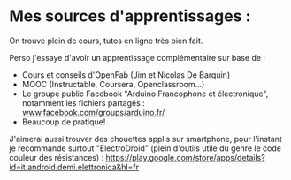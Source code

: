 # Mes sources d'apprentissages :

On trouve plein de cours, tutos en ligne très bien fait.

Perso j'essaye d'avoir un apprentissage complémentaire sur base de :

- Cours et conseils d'OpenFab (Jim et Nicolas De Barquin)          
- MOOC (Instructable, Coursera, Openclassroom...)                                                                      
- Le groupe public Facebook "Arduino Francophone et électronique", notamment les fichiers partagés : www.facebook.com/groups/arduino.fr/   
- Beaucoup de pratique!          

J'aimerai aussi trouver des chouettes applis sur smartphone, pour l'instant je recommande surtout "ElectroDroid" (plein d'outils utile du genre le code couleur des résistances) : https://play.google.com/store/apps/details?id=it.android.demi.elettronica&hl=fr

